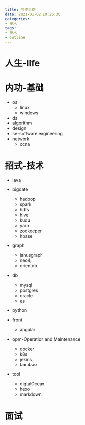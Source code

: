 ```yaml
---
title: 写作大纲
date: 2021-01-02 10:26:30
categories:
- 技术
tags:
- 技术
- outline
---
```


# 人生-life

# 内功-基础

- os
  - linux
  - windows
- ds
- algorithm
- design
- se-software engineering
- network
  - ccna

# 招式-技术

- java
- bigdate
  - hadoop
  - spark
  - hdfs
  - hive
  - kudu
  - yarn
  - zookeeper
  - hbase

- graph
  - janusgraph
  - neo4j
  - orientdb

- db
  - mysql
  - postgres
  - oracle
  - es
- python
- front
  - angular
- opm-Operation and Maintenance
  - docker
  - k8s
  - jekins
  - bamboo

- tool
  - digtalOcean
  - hexo
  - markdown

# 面试

